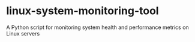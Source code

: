 # linux-system-monitoring-tool
A Python script for monitoring system health and performance metrics on Linux servers
